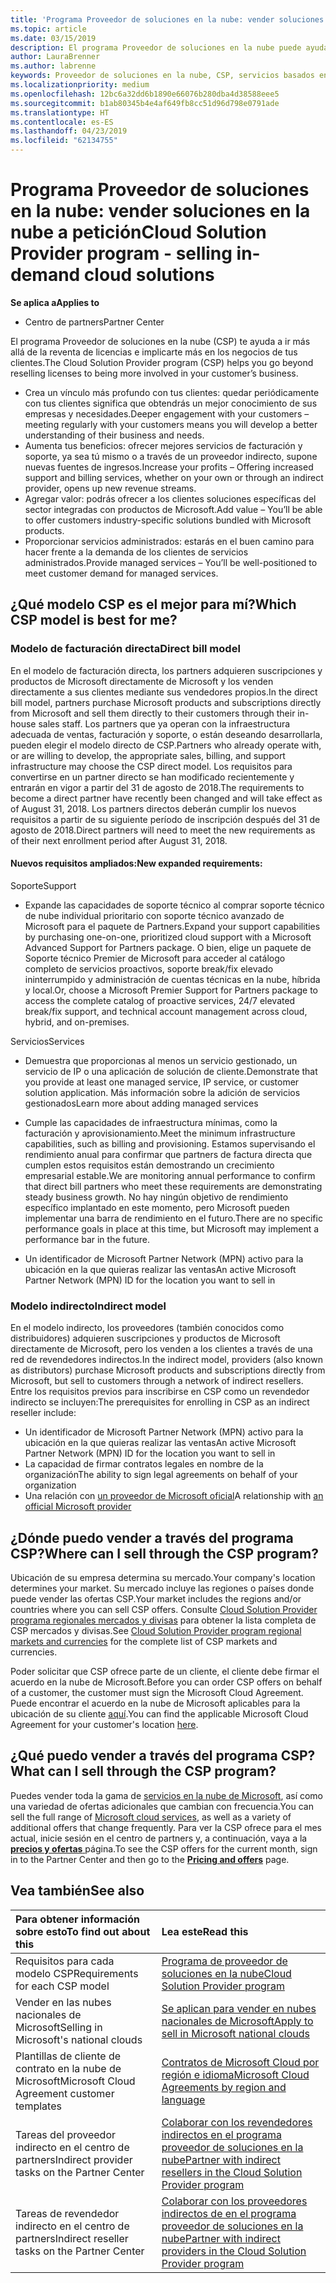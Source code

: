 ```yaml
---
title: 'Programa Proveedor de soluciones en la nube: vender soluciones en la nube bajo petición | Centro de partners'
ms.topic: article
ms.date: 03/15/2019
description: El programa Proveedor de soluciones en la nube puede ayudar a tu negocio crecer con los nuevos clientes y la nueva experiencia.
author: LauraBrenner
ms.author: labrenne
keywords: Proveedor de soluciones en la nube, CSP, servicios basados en la nube, Azure, Office 365, Dynamics, partner de CSP, vender en CSP, partner directo, partner de CSP indirecto, revendedor de CSP indirecto, CSP directo, CSP indirecto, modelo directo, modelo indirecto, revendedor indirecto, proveedor indirecto, proveedor, distribuidor, programa proveedor de soluciones en la nube
ms.localizationpriority: medium
ms.openlocfilehash: 12bc6a32dd6b1890e66076b280dba4d38588eee5
ms.sourcegitcommit: b1ab80345b4e4af649fb8cc51d96d798e0791ade
ms.translationtype: HT
ms.contentlocale: es-ES
ms.lasthandoff: 04/23/2019
ms.locfileid: "62134755"
---
```

# <a name="cloud-solution-provider-program---selling-in-demand-cloud-solutions"></a><span data-ttu-id="8dc3d-104">Programa Proveedor de soluciones en la nube: vender soluciones en la nube a petición</span><span class="sxs-lookup"><span data-stu-id="8dc3d-104">Cloud Solution Provider program - selling in-demand cloud solutions</span></span> 

<span data-ttu-id="8dc3d-105">**Se aplica a**</span><span class="sxs-lookup"><span data-stu-id="8dc3d-105">**Applies to**</span></span>

-  <span data-ttu-id="8dc3d-106">Centro de partners</span><span class="sxs-lookup"><span data-stu-id="8dc3d-106">Partner Center</span></span>

<span data-ttu-id="8dc3d-107">El programa Proveedor de soluciones en la nube (CSP) te ayuda a ir más allá de la reventa de licencias e implicarte más en los negocios de tus clientes.</span><span class="sxs-lookup"><span data-stu-id="8dc3d-107">The Cloud Solution Provider program (CSP) helps you go beyond reselling licenses to being more involved in your customer’s business.</span></span>
 
- <span data-ttu-id="8dc3d-108">Crea un vínculo más profundo con tus clientes: quedar periódicamente con tus clientes significa que obtendrás un mejor conocimiento de sus empresas y necesidades.</span><span class="sxs-lookup"><span data-stu-id="8dc3d-108">Deeper engagement with your customers – meeting regularly with your customers means you will develop a better understanding of their business and needs.</span></span>
- <span data-ttu-id="8dc3d-109">Aumenta tus beneficios: ofrecer mejores servicios de facturación y soporte, ya sea tú mismo o a través de un proveedor indirecto, supone nuevas fuentes de ingresos.</span><span class="sxs-lookup"><span data-stu-id="8dc3d-109">Increase your profits – Offering increased support and billing services, whether on your own or through an indirect provider, opens up new revenue streams.</span></span>  
- <span data-ttu-id="8dc3d-110">Agregar valor: podrás ofrecer a los clientes soluciones específicas del sector integradas con productos de Microsoft.</span><span class="sxs-lookup"><span data-stu-id="8dc3d-110">Add value – You’ll be able to offer customers industry-specific solutions bundled with Microsoft products.</span></span>
- <span data-ttu-id="8dc3d-111">Proporcionar servicios administrados: estarás en el buen camino para hacer frente a la demanda de los clientes de servicios administrados.</span><span class="sxs-lookup"><span data-stu-id="8dc3d-111">Provide managed services – You’ll be well-positioned to meet customer demand for managed services.</span></span> 

## <a name="which-csp-model-is-best-for-me"></a><span data-ttu-id="8dc3d-112">¿Qué modelo CSP es el mejor para mí?</span><span class="sxs-lookup"><span data-stu-id="8dc3d-112">Which CSP model is best for me?</span></span>

### <a name="direct-bill-model"></a><span data-ttu-id="8dc3d-113">Modelo de facturación directa</span><span class="sxs-lookup"><span data-stu-id="8dc3d-113">Direct bill model</span></span>

 <span data-ttu-id="8dc3d-114">En el modelo de facturación directa, los partners adquieren suscripciones y productos de Microsoft directamente de Microsoft y los venden directamente a sus clientes mediante sus vendedores propios.</span><span class="sxs-lookup"><span data-stu-id="8dc3d-114">In the direct bill model, partners purchase Microsoft products and subscriptions directly from Microsoft and sell them directly to their customers through their in-house sales staff.</span></span> <span data-ttu-id="8dc3d-115">Los partners que ya operan con la infraestructura adecuada de ventas, facturación y soporte, o están deseando desarrollarla, pueden elegir el modelo directo de CSP.</span><span class="sxs-lookup"><span data-stu-id="8dc3d-115">Partners who already operate with, or are willing to develop, the appropriate sales, billing, and support infrastructure may choose the CSP direct model.</span></span> <span data-ttu-id="8dc3d-116">Los requisitos para convertirse en un partner directo se han modificado recientemente y entrarán en vigor a partir del 31 de agosto de 2018.</span><span class="sxs-lookup"><span data-stu-id="8dc3d-116">The requirements to become a direct partner have recently been changed and will take effect as of August 31, 2018.</span></span> <span data-ttu-id="8dc3d-117">Los partners directos deberán cumplir los nuevos requisitos a partir de su siguiente período de inscripción después del 31 de agosto de 2018.</span><span class="sxs-lookup"><span data-stu-id="8dc3d-117">Direct partners will need to meet the new requirements as of their next enrollment period after August 31, 2018.</span></span>


#### <a name="new-expanded-requirements"></a><span data-ttu-id="8dc3d-118">Nuevos requisitos ampliados:</span><span class="sxs-lookup"><span data-stu-id="8dc3d-118">New expanded requirements:</span></span>

<span data-ttu-id="8dc3d-119">Soporte</span><span class="sxs-lookup"><span data-stu-id="8dc3d-119">Support</span></span>
- <span data-ttu-id="8dc3d-120">Expande las capacidades de soporte técnico al comprar soporte técnico de nube individual prioritario con soporte técnico avanzado de Microsoft para el paquete de Partners.</span><span class="sxs-lookup"><span data-stu-id="8dc3d-120">Expand your support capabilities by purchasing one-on-one, prioritized cloud support with a Microsoft Advanced Support for Partners package.</span></span> <span data-ttu-id="8dc3d-121">O bien, elige un paquete de Soporte técnico Premier de Microsoft para acceder al catálogo completo de servicios proactivos, soporte break/fix elevado ininterrumpido y administración de cuentas técnicas en la nube, híbrida y local.</span><span class="sxs-lookup"><span data-stu-id="8dc3d-121">Or, choose a Microsoft Premier Support for Partners package to access the complete catalog of proactive services, 24/7 elevated break/fix support, and technical account management across cloud, hybrid, and on-premises.</span></span> 

<span data-ttu-id="8dc3d-122">Servicios</span><span class="sxs-lookup"><span data-stu-id="8dc3d-122">Services</span></span>

- <span data-ttu-id="8dc3d-123">Demuestra que proporcionas al menos un servicio gestionado, un servicio de IP o una aplicación de solución de cliente.</span><span class="sxs-lookup"><span data-stu-id="8dc3d-123">Demonstrate that you provide at least one managed service, IP service, or customer solution application.</span></span> <span data-ttu-id="8dc3d-124">Más información sobre la adición de servicios gestionados</span><span class="sxs-lookup"><span data-stu-id="8dc3d-124">Learn more about adding managed services</span></span>

- <span data-ttu-id="8dc3d-125">Cumple las capacidades de infraestructura mínimas, como la facturación y aprovisionamiento.</span><span class="sxs-lookup"><span data-stu-id="8dc3d-125">Meet the minimum infrastructure capabilities, such as billing and provisioning.</span></span>
<span data-ttu-id="8dc3d-126">Estamos supervisando el rendimiento anual para confirmar que partners de factura directa que cumplen estos requisitos están demostrando un crecimiento empresarial estable.</span><span class="sxs-lookup"><span data-stu-id="8dc3d-126">We are monitoring annual performance to confirm that direct bill partners who meet these requirements are demonstrating steady business growth.</span></span> <span data-ttu-id="8dc3d-127">No hay ningún objetivo de rendimiento específico implantado en este momento, pero Microsoft pueden implementar una barra de rendimiento en el futuro.</span><span class="sxs-lookup"><span data-stu-id="8dc3d-127">There are no specific performance goals in place at this time, but Microsoft may implement a performance bar in the future.</span></span> 

- <span data-ttu-id="8dc3d-128">Un identificador de Microsoft Partner Network (MPN) activo para la ubicación en la que quieras realizar las ventas</span><span class="sxs-lookup"><span data-stu-id="8dc3d-128">An active Microsoft Partner Network (MPN) ID for the location you want to sell in</span></span>


### <a name="indirect-model"></a><span data-ttu-id="8dc3d-129">Modelo indirecto</span><span class="sxs-lookup"><span data-stu-id="8dc3d-129">Indirect model</span></span>

<span data-ttu-id="8dc3d-130">En el modelo indirecto, los proveedores (también conocidos como distribuidores) adquieren suscripciones y productos de Microsoft directamente de Microsoft, pero los venden a los clientes a través de una red de revendedores indirectos.</span><span class="sxs-lookup"><span data-stu-id="8dc3d-130">In the indirect model, providers (also known as distributors) purchase Microsoft products and subscriptions directly from Microsoft, but sell to customers through a network of indirect resellers.</span></span> <span data-ttu-id="8dc3d-131">Entre los requisitos previos para inscribirse en CSP como un revendedor indirecto se incluyen:</span><span class="sxs-lookup"><span data-stu-id="8dc3d-131">The prerequisites for enrolling in CSP as an indirect reseller include:</span></span>

- <span data-ttu-id="8dc3d-132">Un identificador de Microsoft Partner Network (MPN) activo para la ubicación en la que quieras realizar las ventas</span><span class="sxs-lookup"><span data-stu-id="8dc3d-132">An active Microsoft Partner Network (MPN) ID for the location you want to sell in</span></span>
- <span data-ttu-id="8dc3d-133">La capacidad de firmar contratos legales en nombre de la organización</span><span class="sxs-lookup"><span data-stu-id="8dc3d-133">The ability to sign legal agreements on behalf of your organization</span></span>
- <span data-ttu-id="8dc3d-134">Una relación con [un proveedor de Microsoft oficial](https://partnercenter.microsoft.com/partner/find-a-provider)</span><span class="sxs-lookup"><span data-stu-id="8dc3d-134">A relationship with [an official Microsoft provider](https://partnercenter.microsoft.com/partner/find-a-provider)</span></span>


## <a name="where-can-i-sell-through-the-csp-program"></a><span data-ttu-id="8dc3d-135">¿Dónde puedo vender a través del programa CSP?</span><span class="sxs-lookup"><span data-stu-id="8dc3d-135">Where can I sell through the CSP program?</span></span>

<span data-ttu-id="8dc3d-136">Ubicación de su empresa determina su mercado.</span><span class="sxs-lookup"><span data-stu-id="8dc3d-136">Your company's location determines your market.</span></span> <span data-ttu-id="8dc3d-137">Su mercado incluye las regiones o países donde puede vender las ofertas CSP.</span><span class="sxs-lookup"><span data-stu-id="8dc3d-137">Your market includes the regions and/or countries where you can sell CSP offers.</span></span> <span data-ttu-id="8dc3d-138">Consulte [Cloud Solution Provider programa regionales mercados y divisas](regional-authorization-overview.md) para obtener la lista completa de CSP mercados y divisas.</span><span class="sxs-lookup"><span data-stu-id="8dc3d-138">See [Cloud Solution Provider program regional markets and currencies](regional-authorization-overview.md) for the complete list of CSP markets and currencies.</span></span>

<span data-ttu-id="8dc3d-139">Poder solicitar que CSP ofrece parte de un cliente, el cliente debe firmar el acuerdo en la nube de Microsoft.</span><span class="sxs-lookup"><span data-stu-id="8dc3d-139">Before you can order CSP offers on behalf of a customer, the customer must sign the Microsoft Cloud Agreement.</span></span> <span data-ttu-id="8dc3d-140">Puede encontrar el acuerdo en la nube de Microsoft aplicables para la ubicación de su cliente [aquí](agreements.md).</span><span class="sxs-lookup"><span data-stu-id="8dc3d-140">You can find the applicable Microsoft Cloud Agreement for your customer's location [here](agreements.md).</span></span>  

## <a name="what-can-i-sell-through-the-csp-program"></a><span data-ttu-id="8dc3d-141">¿Qué puedo vender a través del programa CSP?</span><span class="sxs-lookup"><span data-stu-id="8dc3d-141">What can I sell through the CSP program?</span></span>

<span data-ttu-id="8dc3d-142">Puedes vender toda la gama de [servicios en la nube de Microsoft](https://partner.microsoft.com/cloud-solution-provider/products-and-services), así como una variedad de ofertas adicionales que cambian con frecuencia.</span><span class="sxs-lookup"><span data-stu-id="8dc3d-142">You can sell the full range of [Microsoft cloud services](https://partner.microsoft.com/cloud-solution-provider/products-and-services), as well as a variety of additional offers that change frequently.</span></span> <span data-ttu-id="8dc3d-143">Para ver la CSP ofrece para el mes actual, inicie sesión en el centro de partners y, a continuación, vaya a la [ **precios y ofertas** ](https://partnercenter.microsoft.com/pcv/sales) página.</span><span class="sxs-lookup"><span data-stu-id="8dc3d-143">To see the CSP offers for the current month, sign in to the Partner Center and then go to the [**Pricing and offers**](https://partnercenter.microsoft.com/pcv/sales) page.</span></span>

## <a name="see-also"></a><span data-ttu-id="8dc3d-144">Vea también</span><span class="sxs-lookup"><span data-stu-id="8dc3d-144">See also</span></span> 


|<span data-ttu-id="8dc3d-145">**Para obtener información sobre esto**</span><span class="sxs-lookup"><span data-stu-id="8dc3d-145">**To find out about this**</span></span>   |<span data-ttu-id="8dc3d-146">**Lea este**</span><span class="sxs-lookup"><span data-stu-id="8dc3d-146">**Read this**</span></span>   |
|:---------------------------|:--------------------|
|<span data-ttu-id="8dc3d-147">Requisitos para cada modelo CSP</span><span class="sxs-lookup"><span data-stu-id="8dc3d-147">Requirements for each CSP model</span></span>   | [<span data-ttu-id="8dc3d-148">Programa de proveedor de soluciones en la nube</span><span class="sxs-lookup"><span data-stu-id="8dc3d-148">Cloud Solution Provider program</span></span>](https://partnercenter.microsoft.com/partner/cloud-solution-provider)|
|<span data-ttu-id="8dc3d-149">Vender en las nubes nacionales de Microsoft</span><span class="sxs-lookup"><span data-stu-id="8dc3d-149">Selling in Microsoft's national clouds</span></span>   | [<span data-ttu-id="8dc3d-150">Se aplican para vender en nubes nacionales de Microsoft</span><span class="sxs-lookup"><span data-stu-id="8dc3d-150">Apply to sell in Microsoft national clouds</span></span>](csp-national-clouds-overview.md)|
|<span data-ttu-id="8dc3d-151">Plantillas de cliente de contrato en la nube de Microsoft</span><span class="sxs-lookup"><span data-stu-id="8dc3d-151">Microsoft Cloud Agreement customer templates</span></span>   |[<span data-ttu-id="8dc3d-152">Contratos de Microsoft Cloud por región e idioma</span><span class="sxs-lookup"><span data-stu-id="8dc3d-152">Microsoft Cloud Agreements by region and language</span></span>](agreements.md)|
|<span data-ttu-id="8dc3d-153">Tareas del proveedor indirecto en el centro de partners</span><span class="sxs-lookup"><span data-stu-id="8dc3d-153">Indirect provider tasks on the Partner Center</span></span>  |[<span data-ttu-id="8dc3d-154">Colaborar con los revendedores indirectos en el programa proveedor de soluciones en la nube</span><span class="sxs-lookup"><span data-stu-id="8dc3d-154">Partner with indirect resellers in the Cloud Solution Provider program</span></span>](indirect-provider-tasks-in-partner-center.md)|
|<span data-ttu-id="8dc3d-155">Tareas de revendedor indirecto en el centro de partners</span><span class="sxs-lookup"><span data-stu-id="8dc3d-155">Indirect reseller tasks on the Partner Center</span></span>   |[<span data-ttu-id="8dc3d-156">Colaborar con los proveedores indirectos de en el programa proveedor de soluciones en la nube</span><span class="sxs-lookup"><span data-stu-id="8dc3d-156">Partner with indirect providers in the Cloud Solution Provider program</span></span>](indirect-reseller-tasks-in-partner-center.md)|
